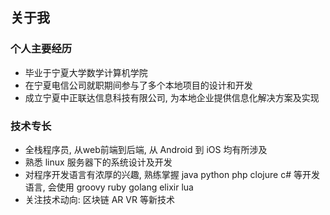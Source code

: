 ## 关于我

### 个人主要经历

* 毕业于宁夏大学数学计算机学院
* 在宁夏电信公司就职期间参与了多个本地项目的设计和开发
* 成立宁夏中正联达信息科技有限公司, 为本地企业提供信息化解决方案及实现

### 技术专长

* 全栈程序员, 从web前端到后端, 从 Android 到 iOS 均有所涉及
* 熟悉 linux 服务器下的系统设计及开发
* 对程序开发语言有浓厚的兴趣, 熟练掌握 java python php clojure c# 等开发语言, 会使用 groovy ruby golang elixir lua 
* 关注技术动向: 区块链 AR VR 等新技术

